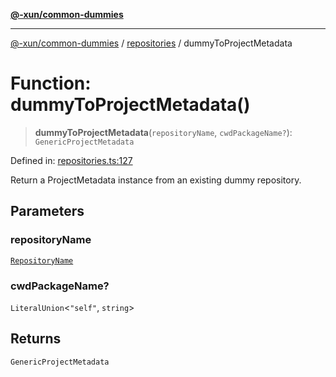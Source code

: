 [**@-xun/common-dummies**](../../README.md)

***

[@-xun/common-dummies](../../README.md) / [repositories](../README.md) / dummyToProjectMetadata

# Function: dummyToProjectMetadata()

> **dummyToProjectMetadata**(`repositoryName`, `cwdPackageName?`): `GenericProjectMetadata`

Defined in: [repositories.ts:127](https://github.com/Xunnamius/test-utils/blob/de9965351aa6d4d052b49deb0c1a9747dc8792db/packages/common-dummies/src/repositories.ts#L127)

Return a ProjectMetadata instance from an existing dummy repository.

## Parameters

### repositoryName

[`RepositoryName`](../type-aliases/RepositoryName.md)

### cwdPackageName?

`LiteralUnion`\<`"self"`, `string`\>

## Returns

`GenericProjectMetadata`
